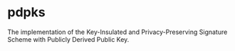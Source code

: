 # pdpks
The implementation of the Key-Insulated and Privacy-Preserving Signature Scheme with Publicly Derived Public Key.
